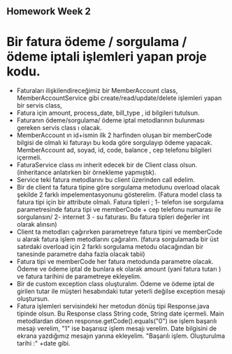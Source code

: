 ## Homework Week 2

# Bir fatura ödeme / sorgulama / ödeme iptali işlemleri yapan proje kodu.

- Faturaları ilişkilendireceğimiz bir MemberAccount class, MemberAccountService gibi create/read/update/delete işlemleri yapan bir servis class,
- Fatura için amount, process_date, bill_type , id bilgileri tutulsun.
- Faturanın ödeme/sorgulama/ ödeme iptal metodlarının bulunması gereken servis class ı olacak.
- MemberAccount ın id+ismin ilk 2 harfinden oluşan bir memberCode bilgisi de olmalı ki faturayı bu koda göre sorgulayıp ödeme yapacak. 
MemberAccount ad, soyad, id, code, balance , cep telefonu bilgileri içermeli.
- FaturaService class ını inherit edecek bir de Client class olsun. (inheritance anlatırken bir örnekleme yapmıştık).
- Service teki fatura metodlarını bu client üzerinden call edelim.
- Bir de client ta fatura tipine göre sorgulama metodunu overload olacak şekilde 2 farklı impelementasyonunu gösterelim. 
(Fatura model class ta fatura tipi için bir attribute olmalı. Fatura tipleri ; 1- telefon ise sorgulama parametresinde fatura tipi ve 
memberCode + cep telefonu numarası ile sorgulansın/ 2- internet 3 - su faturası. Bu fatura tipleri değerler int olarak alınsın)
- Client ta metodları çağırırken parametreye fatura tipini ve memberCode u alarak fatura işlem metodlarını çağıralım. 
(fatura sorgulamada bir üst satırdaki overload için 2 farklı sorgulama metodu olacağından bir tanesinde parametre daha fazla olacak tabii)
- Fatura tipi ve memberCode her fatura metodunda parametre olacak. Ödeme ve ödeme iptal de bunlara ek olarak amount (yani fatura tutarı ) ve 
fatura tarihini de parametreye ekleyelim.
- Bir de custom exception class oluşturalım. Ödeme ve ödeme iptal de girilen tutar ile müşteri hesabındaki tutar yeterli değilse exception mesajı oluştursun.
- Fatura işlemleri servisindeki her metodun dönüş tipi Response.java tipinde olsun. Bu Response class String code, String date içermeli. 
Main metodlardan dönen response.getCode().equals("0") ise işlem başarılı mesajı verelim, "1" ise başarısız işlem mesajı verelim. Date bilgisini de ekrana 
yazdığımız mesajın yanına ekleyelim. "Başarılı işlem. Oluşturulma tarihi :" +date gibi.
